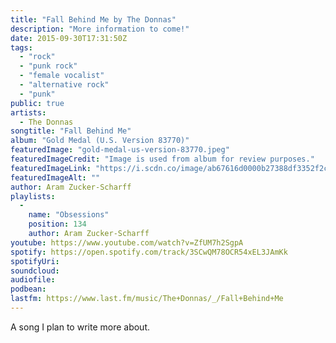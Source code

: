 ```yaml
---
title: "Fall Behind Me by The Donnas"
description: "More information to come!"
date: 2015-09-30T17:31:50Z
tags:
  - "rock"
  - "punk rock"
  - "female vocalist"
  - "alternative rock"
  - "punk"
public: true
artists:
  - The Donnas
songtitle: "Fall Behind Me"
album: "Gold Medal (U.S. Version 83770)"
featuredImage: "gold-medal-us-version-83770.jpeg"
featuredImageCredit: "Image is used from album for review purposes."
featuredImageLink: "https://i.scdn.co/image/ab67616d0000b27388df3352f2c4e53392268634"
featuredImageAlt: ""
author: Aram Zucker-Scharff
playlists:
  -
    name: "Obsessions"
    position: 134
    author: Aram Zucker-Scharff
youtube: https://www.youtube.com/watch?v=ZfUM7h2SgpA
spotify: https://open.spotify.com/track/3SCwQM78OCR54xEL3JAmKk
spotifyUri: 
soundcloud:
audiofile:
podbean:
lastfm: https://www.last.fm/music/The+Donnas/_/Fall+Behind+Me
---
```


A song I plan to write more about.
		
